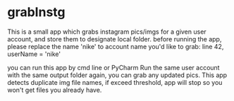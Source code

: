 # grabInstg
This is a small app which grabs instagram pics/imgs for a given user account, and store them to designate local folder.
before running the app, please replace the name 'nike' to account name you'd like to grab:
line 42, userName = 'nike'

you can run this app by cmd line or PyCharm
Run the same user account with the same output folder again, you can grab any updated pics. This app detects duplicate img file names, if exceed threshold, app will stop so you won't get files you already have.
